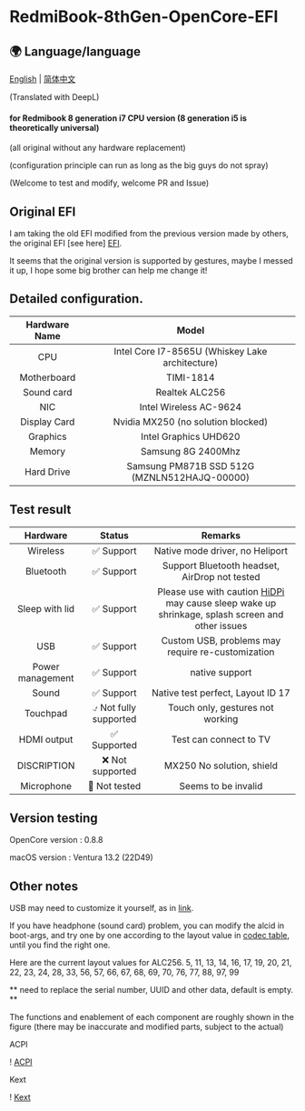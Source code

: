 # RedmiBook-8thGen-OpenCore-EFI

## 🌍 Language/language
[English](/) | [简体中文](/README.md) 

(Translated with DeepL)
 #### for Redmibook 8 generation i7 CPU version (8 generation i5 is theoretically universal)

 (all original without any hardware replacement)
 
 (configuration principle can run as long as the big guys do not spray)
 
 (Welcome to test and modify, welcome PR and Issue)

 ## Original EFI

 I am taking the old EFI modified from the previous version made by others, the original EFI [see here] [EFI].

 It seems that the original version is supported by gestures, maybe I messed it up, I hope some big brother can help me change it!

 
 ## Detailed configuration.

 | Hardware Name | Model |
 | :-----:| :----------------: |
 | CPU | Intel Core I7-8565U (Whiskey Lake architecture) |
 | Motherboard | TIMI-1814 |
 | Sound card | Realtek ALC256 |
 | NIC | Intel Wireless AC-9624 |
 | Display Card | Nvidia MX250 (no solution blocked)
 | Graphics | Intel Graphics UHD620 |
 | Memory | Samsung 8G 2400Mhz |
 | Hard Drive | Samsung PM871B SSD 512G (MZNLN512HAJQ-00000) |

 ## Test result

|Hardware|Status|Remarks|
|:----:|:----:|:----:|
|Wireless|✅ Support|Native mode driver, no Heliport|
|Bluetooth|✅ Support |Support Bluetooth headset, AirDrop not tested|
|Sleep with lid|✅ Support|Please use with caution [HiDPi][HiDPi] may cause sleep wake up shrinkage, splash screen and other issues|
|USB|✅ Support|Custom USB, problems may require re-customization|
|Power management|✅ Support|native support|
|Sound|✅ Support|Native test perfect, Layout ID 17|
|Touchpad|⍻ Not fully supported|Touch only, gestures not working|
|HDMI output|✅ Supported| Test can connect to TV|
|DISCRIPTION|❌ Not supported|MX250 No solution, shield|
|Microphone|🤷 Not tested| Seems to be invalid|

## Version testing

OpenCore version : 0.8.8

macOS version : Ventura 13.2 (22D49)

## Other notes

USB may need to customize it yourself, as in [link][USB].

If you have headphone (sound card) problem, you can modify the alcid in boot-args, and try one by one according to the layout value in [codec table][codec], until you find the right one.

Here are the current layout values for ALC256.
5, 11, 13, 14, 16, 17, 19, 20, 21, 22, 23, 24, 28, 33, 56, 57, 66, 67, 68, 69, 70, 76, 77, 88, 97, 99

** need to replace the serial number, UUID and other data, default is empty. **

The functions and enablement of each component are roughly shown in the figure (there may be inaccurate and modified parts, subject to the actual)

ACPI

! [ACPI][ACPI]

Kext

! [Kext][Kext]

[USB]: https://macx.top/26316.html
[ACPI]: /Readme_img/SCR-20230207-fg2.png
[Kext]: /Readme_img/SCR-20230207-fhg.png
[HiDPi]: https://github.com/xzhih/one-key-hidpi
[EFI]: https://macx.top/16960.html
[codec]: https://github.com/acidanthera/AppleALC/wiki/Supported-codecs
[english]: /README.EN.md


